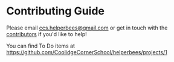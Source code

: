 # Contributing Guide

Please email ccs.helperbees@gmail.com or get in touch with the [contributors][] if you'd like to help!

You can find To Do items at https://github.com/CoolidgeCornerSchool/helperbees/projects/1

[contributors]: https://github.com/CoolidgeCornerSchool/helperbees/graphs/contributors
